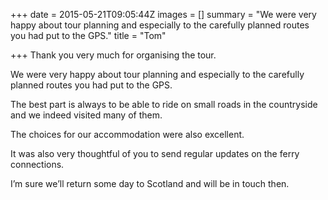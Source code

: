 +++
date = 2015-05-21T09:05:44Z
images = []
summary = "We were very happy about tour planning and especially to the carefully planned routes you had put to the GPS."
title = "Tom"

+++
Thank you very much for organising the tour.

We were very happy about tour planning and especially to the carefully planned routes you had put to the GPS.

The best part is always to be able to ride on small roads in the countryside and we indeed visited many of them.  
  
The choices for our accommodation were also excellent.

It was also very thoughtful of you to send regular updates on the ferry connections.

I’m sure we’ll return some day to Scotland and will be in touch then.